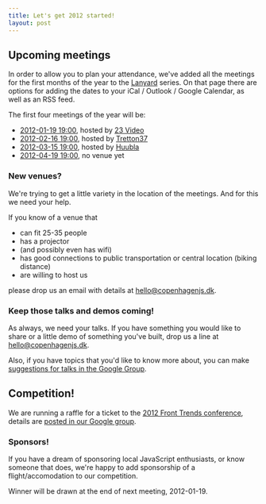 ```yaml
---
title: Let's get 2012 started!
layout: post
---
```


## Upcoming meetings

In order to allow you to plan your attendance, we've added all the meetings for the first months of the year to the [Lanyard](http://lanyrd.com/series/copenhagenjs/) series. On that page there are options for adding the dates to your iCal / Outlook / Google Calendar, as well as an RSS feed.

The first four meetings of the year will be:

* [2012-01-19 19:00](http://lanyrd.com/2012/copenhagenjs-january/), hosted by [23 Video](http://www.23video.com)
* [2012-02-16 19:00](http://lanyrd.com/2012/copenhagenjs-february/), hosted by [Tretton37](http://www.tretton37.com)
* [2012-03-15 19:00](http://lanyrd.com/2012/copenhagenjs-march/), hosted by [Huubla](http://www.huubla.com/)
* [2012-04-19 19:00](http://lanyrd.com/2012/copenhagenjs-april/), no venue yet

### New venues?

We're trying to get a little variety in the location of the meetings. And for this we need your help.

If you know of a venue that

* can fit 25-35 people
* has a projector
* (and possibly even has wifi)
* has good connections to public transportation or central location (biking distance)
* are willing to host us

please drop us an email with details at <hello@copenhagenjs.dk>.

### Keep those talks and demos coming!

As always, we need your talks. If you have something you would like to share or a little demo of something you've built, drop us a line at <hello@copenhagenjs.dk>.

Also, if you have topics that you'd like to know more about, you can make [suggestions for talks in the Google Group](http://groups.google.com/group/copenhagenjs).

## Competition!

We are running a raffle for a ticket to the [2012 Front Trends conference](http://2012.front-trends.com/), details are [posted in our Google group](http://groups.google.com/group/copenhagenjs/browse_thread/thread/29657152efd372a5).


### Sponsors!

If you have a dream of sponsoring local JavaScript enthusiasts, or know someone that does, we're happy to add sponsorship of a flight/accomodation to our competition.

Winner will be drawn at the end of next meeting, 2012-01-19.
